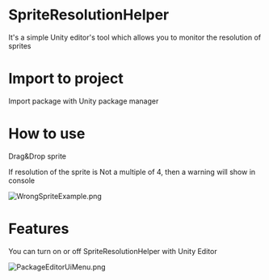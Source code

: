 # SpriteResolutionHelper
It's a simple Unity editor's tool which allows you to monitor the resolution of sprites

# Import to project
Import package with Unity package manager

# How to use
Drag&Drop sprite

If resolution of the sprite is Not a multiple of 4, then a warning will show in console

![WrongSpriteExample.png](https://github.com/ApcodeArs/SpriteResolutionHelper/WrongSpriteExample.png)

# Features
You can turn on or off SpriteResolutionHelper with Unity Editor

![PackageEditorUiMenu.png](https://github.com/ApcodeArs/SpriteResolutionHelper/PackageEditorUiMenu.png)

